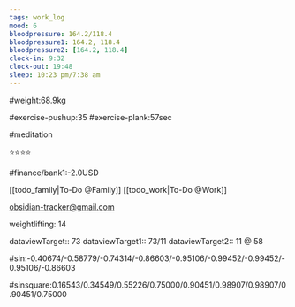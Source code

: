 ```yaml
---
tags: work_log
mood: 6
bloodpressure: 164.2/118.4
bloodpressure1: 164.2, 118.4
bloodpressure2: [164.2, 118.4]
clock-in: 9:32
clock-out: 19:48
sleep: 10:23 pm/7:38 am
---
```


#weight:68.9kg

#exercise-pushup:35
#exercise-plank:57sec

#meditation

⭐⭐⭐⭐

#finance/bank1:-2.0USD

[[todo_family|To-Do @Family]]
[[todo_work|To-Do @Work]]

obsidian-tracker@gmail.com

weightlifting: 14

dataviewTarget:: 73
dataviewTarget1:: 73/11
dataviewTarget2:: 11 @ 58

#sin:-0.40674/-0.58779/-0.74314/-0.86603/-0.95106/-0.99452/-0.99452/-0.95106/-0.86603

#sinsquare:0.16543/0.34549/0.55226/0.75000/0.90451/0.98907/0.98907/0.90451/0.75000

